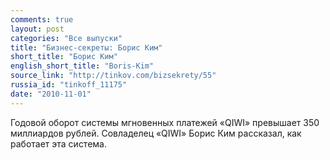 ```yaml
---
comments: true
layout: post
categories: "Все выпуски"
title: "Бизнес-секреты: Борис Ким"
short_title: "Борис Ким"
english_short_title: "Boris-Kim"
source_link: "http://tinkov.com/bizsekrety/55"
russia_id: "tinkoff_11175"
date: "2010-11-01"
---
```

Годовой оборот системы мгновенных платежей «QIWI» превышает 350 миллиардов рублей. Совладелец «QIWI» Борис Ким рассказал, как работает эта система.
